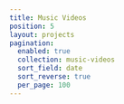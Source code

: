 ```yaml
---
title: Music Videos
position: 5
layout: projects
pagination:
  enabled: true
  collection: music-videos
  sort_field: date
  sort_reverse: true
  per_page: 100
---
```


